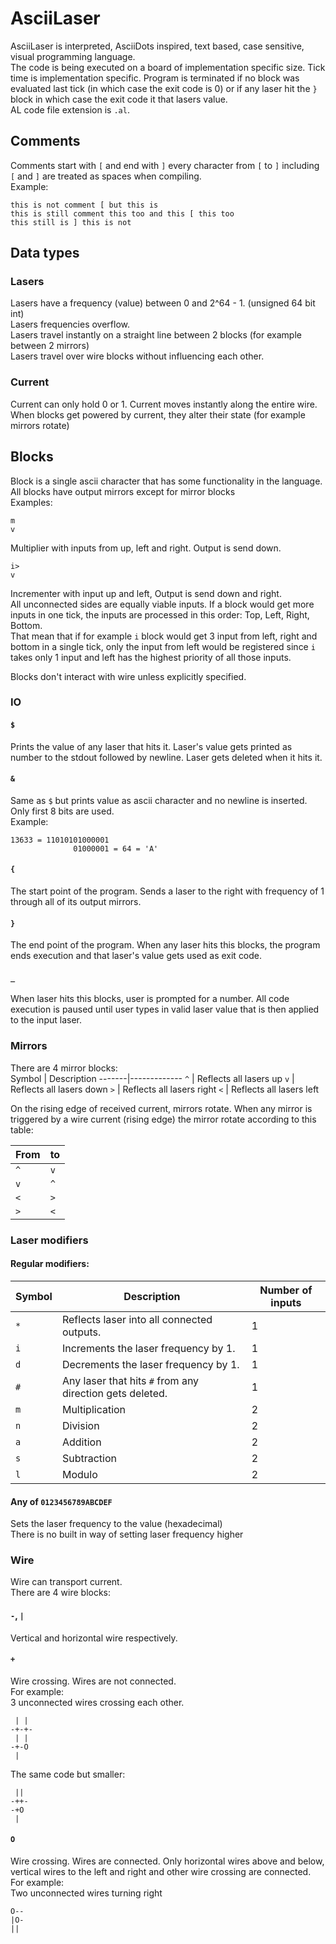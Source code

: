 # AsciiLaser
AsciiLaser is interpreted, AsciiDots inspired, text based, case sensitive, visual programming language.  
The code is being executed on a board of implementation specific size. Tick time is implementation specific. Program is terminated if no block was evaluated last tick (in which case the exit code is 0) or if any laser hit the `}` block in which case the exit code it that lasers value.  
AL code file extension is `.al`.  

## Comments
Comments start with `[` and end with `]` every character from `[` to `]` including `[` and `]` are treated as spaces when compiling.  
Example:
```
this is not comment [ but this is
this is still comment this too and this [ this too
this still is ] this is not
```

## Data types

### Lasers
Lasers have a frequency (value) between 0 and 2^64 - 1. (unsigned 64 bit int)  
Lasers frequencies overflow.  
Lasers travel instantly on a straight line between 2 blocks (for example between 2 mirrors)  
Lasers travel over wire blocks without influencing each other.  

### Current
Current can only hold 0 or 1.
Current moves instantly along the entire wire.  
When blocks get powered by current, they alter their state (for example mirrors rotate)

## Blocks
Block is a single ascii character that has some functionality in the language.  
All blocks have output mirrors except for mirror blocks  
Examples:
```
m
v
```
Multiplier with inputs from up, left and right. Output is send down.
```
i>
v
```
Incrementer with input up and left, Output is send down and right.  
All unconnected sides are equally viable inputs. If a block would get more inputs in one tick, the inputs are processed in this order: Top, Left, Right, Bottom.  
That mean that if for example `i` block would get 3 input from left, right and bottom in a single tick, only the input from left would be registered since `i` takes only 1 input and left has the highest priority of all those inputs.  
  
Blocks don't interact with wire unless explicitly specified.

### IO

#### `$`
Prints the value of any laser that hits it. Laser's value gets printed as number to the stdout followed by newline. Laser gets deleted when it hits it.

#### `&`
Same as `$` but prints value as ascii character and no newline is inserted.  
Only first 8 bits are used.  
Example:
```
13633 = 11010101000001
              01000001 = 64 = 'A'
```

#### `{`
The start point of the program. Sends a laser to the right with frequency of 1 through all of its output mirrors.

#### `}`
The end point of the program. When any laser hits this blocks, the program ends execution and that laser's value gets used as exit code.

#### `_`
When laser hits this blocks, user is prompted for a number. All code execution is paused until user types in valid laser value that is then applied to the input laser.

### Mirrors

There are 4 mirror blocks:  
Symbol | Description
-------|-------------
`^` | Reflects all lasers up
`v` | Reflects all lasers down
`>` | Reflects all lasers right
`<` | Reflects all lasers left

On the rising edge of received current, mirrors rotate.
When any mirror is triggered by a wire current (rising edge) the mirror rotate according to this table:

From | to
-----|----
`^` | `v`
`v` | `^`
`<` | `>`
`>` | `<`

### Laser modifiers

#### Regular modifiers:
Symbol | Description | Number of inputs
-------|-------------|------------------
`*` | Reflects laser into all connected outputs. | 1
`i` | Increments the laser frequency by 1. | 1
`d` | Decrements the laser frequency by 1. | 1
`#` | Any laser that hits `#` from any direction gets deleted. | 1
`m` | Multiplication | 2
`n` | Division | 2
`a` | Addition | 2
`s` | Subtraction | 2
`l` | Modulo | 2

#### Any of `0123456789ABCDEF`
Sets the laser frequency to the value (hexadecimal)  
There is no built in way of setting laser frequency higher

### Wire
Wire can transport current.  
There are 4 wire blocks:

#### `-`, `|`
Vertical and horizontal wire respectively.

#### `+`
Wire crossing. Wires are not connected.  
For example:  
3 unconnected wires crossing each other.
```
 | |
-+-+-
 | |
-+-O
 |
```
The same code but smaller:
```
 ||
-++-
-+O
 |
```

#### `O`
Wire crossing. Wires are connected.
Only horizontal wires above and below, vertical wires to the left and right and other wire crossing are connected.  
For example:  
Two unconnected wires turning right
```
O--
|O-
||
```

